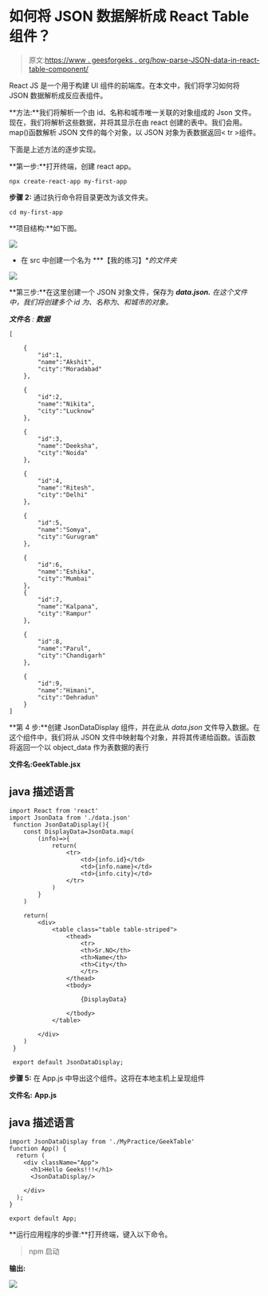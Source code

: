 # 如何将 JSON 数据解析成 React Table 组件？

> 原文:[https://www . geesforgeks . org/how-parse-JSON-data-in-react-table-component/](https://www.geeksforgeeks.org/how-to-parse-json-data-into-react-table-component/)

React JS 是一个用于构建 UI 组件的前端库。在本文中，我们将学习如何将 JSON 数据解析成反应表组件。

**方法:**我们将解析一个由 id、名称和城市唯一关联的对象组成的 Json 文件。现在，我们将解析这些数据，并将其显示在由 react 创建的表中。我们会用。map()函数解析 JSON 文件的每个对象，以 JSON 对象为表数据返回< tr >组件。

下面是上述方法的逐步实现。

**第一步:**打开终端，创建 react app。

```
npx create-react-app my-first-app
```

**步骤 2:** 通过执行命令将目录更改为该文件夹。

```
cd my-first-app
```

**项目结构:**如下图。

![](img/d43f3b1080ffd092796d84a73609f884.png)

*   在 src 中创建一个名为 ***【我的练习】**的文件夹*

![](img/f2fdb9893409648f586ea1831a04666a.png)

**第三步:**在这里创建一个 JSON 对象文件，保存为 ***data.json.** 在这个文件中，我们将创建多个 id 为、名称为*、*和城市的对象。*

***文件名** : **数据***

```
[

    {
        "id":1,
        "name":"Akshit",
        "city":"Moradabad"
    },

    {
        "id":2,
        "name":"Nikita",
        "city":"Lucknow"
    },

    {
        "id":3,
        "name":"Deeksha",
        "city":"Noida"
    },

    {
        "id":4,
        "name":"Ritesh",
        "city":"Delhi"
    },

    {
        "id":5,
        "name":"Somya",
        "city":"Gurugram"
    },

    {
        "id":6,
        "name":"Eshika",
        "city":"Mumbai"
    },
    {
        "id":7,
        "name":"Kalpana",
        "city":"Rampur"
    },

    {
        "id":8,
        "name":"Parul",
        "city":"Chandigarh"
    },

    {
        "id":9,
        "name":"Himani",
        "city":"Dehradun"
    }
]
```

**第 4 步:**创建 JsonDataDisplay 组件，并在此从 *data.json* 文件导入数据。在这个组件中，我们将从 JSON 文件中映射每个对象，并将其传递给函数。该函数将返回一个以 object_data 作为表数据的表行

**文件名:GeekTable.jsx**

## java 描述语言

```
import React from 'react'
import JsonData from './data.json'
 function JsonDataDisplay(){
    const DisplayData=JsonData.map(
        (info)=>{
            return(
                <tr>
                    <td>{info.id}</td>
                    <td>{info.name}</td>
                    <td>{info.city}</td>
                </tr>
            )
        }
    )

    return(
        <div>
            <table class="table table-striped">
                <thead>
                    <tr>
                    <th>Sr.NO</th>
                    <th>Name</th>
                    <th>City</th>
                    </tr>
                </thead>
                <tbody>

                    {DisplayData}

                </tbody>
            </table>

        </div>
    )
 }

 export default JsonDataDisplay;
```

**步骤 5:** 在 App.js 中导出这个组件。这将在本地主机上呈现组件

**文件名:** **App.js**

## java 描述语言

```
import JsonDataDisplay from './MyPractice/GeekTable'
function App() {
  return (
    <div className="App">
      <h1>Hello Geeks!!!</h1>
      <JsonDataDisplay/>

    </div>
  );
}

export default App;
```

**运行应用程序的步骤:**打开终端，键入以下命令。

> npm 启动

**输出:**

![](img/17aa9db7d242f8e9b754d0cde43e70ff.png)